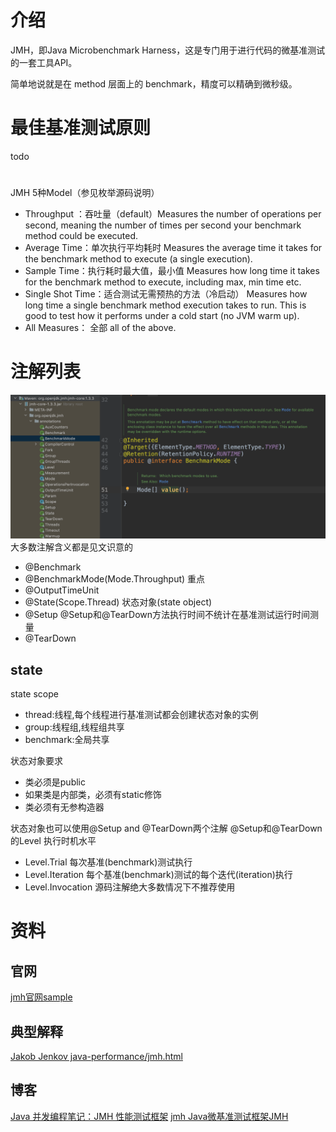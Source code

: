 # 介绍

JMH，即Java Microbenchmark Harness，这是专门用于进行代码的微基准测试的一套工具API。

简单地说就是在 method 层面上的 benchmark，精度可以精确到微秒级。

# 最佳基准测试原则
todo

# 
JMH 5种Model（参见枚举源码说明）
* Throughput	：吞吐量（default）Measures the number of operations per second, meaning the number of times per second your benchmark method could be executed.
* Average Time：单次执行平均耗时	Measures the average time it takes for the benchmark method to execute (a single execution).
* Sample Time：执行耗时最大值，最小值	Measures how long time it takes for the benchmark method to execute, including max, min time etc.
* Single Shot Time：适合测试无需预热的方法（冷启动）	Measures how long time a single benchmark method execution takes to run. This is good to test how it performs under a cold start (no JVM warm up).
* All	Measures： 全部 all of the above.

# 注解列表
![jmh注解列表](img/jmh注解列表.png)
大多数注解含义都是见文识意的
* @Benchmark
* @BenchmarkMode(Mode.Throughput) 重点
* @OutputTimeUnit
* @State(Scope.Thread) 状态对象(state object)
* @Setup @Setup和@TearDown方法执行时间不统计在基准测试运行时间测量
* @TearDown

## state  
state scope
* thread:线程,每个线程进行基准测试都会创建状态对象的实例
* group:线程组,线程组共享
* benchmark:全局共享

状态对象要求
* 类必须是public
* 如果类是内部类，必须有static修饰
* 类必须有无参构造器

状态对象也可以使用@Setup and @TearDown两个注解
@Setup和@TearDown的Level 执行时机水平
* Level.Trial 每次基准(benchmark)测试执行
* Level.Iteration 每个基准(benchmark)测试的每个迭代(iteration)执行
* Level.Invocation 源码注解绝大多数情况下不推荐使用





# 资料
## 官网

[jmh官网sample](http://hg.openjdk.java.net/code-tools/jmh/file/tip/jmh-samples/src/main/java/org/openjdk/jmh/samples/)

## 典型解释
[Jakob Jenkov java-performance/jmh.html](http://tutorials.jenkov.com/java-performance/jmh.html)

## 博客
[Java 并发编程笔记：JMH 性能测试框架](http://blog.dyngr.com/blog/2016/10/29/introduction-of-jmh/)
[jmh Java微基准测试框架JMH](https://www.xncoding.com/2018/01/07/java/jmh.html)

